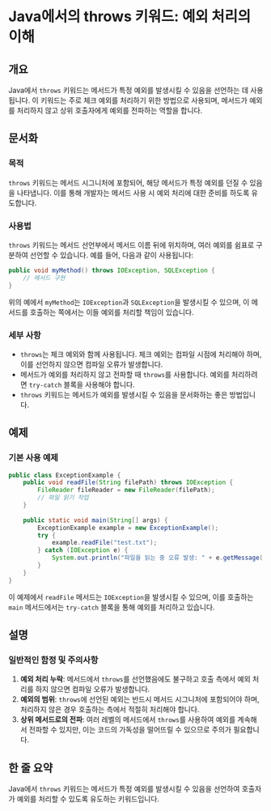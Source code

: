 <!--
Meta Description: # Java에서의 throws 키워드: 예외 처리의 이해 ## 개요 Java에서 `throws` 키워드는 메서드가 특정 예외를 발생시킬 수 있음을 선언하는 데 사용됩니다. 이 키워드는 주로 체크 예외를 처리하기 위한 방법으로 사용되며, 메서드가 예외를 처리하지 않고 상...
Meta Keywords: 예외를, throws, 키워드는, 메서드가, 메서드
-->

# Java에서의 throws 키워드: 예외 처리의 이해

## 개요
Java에서 `throws` 키워드는 메서드가 특정 예외를 발생시킬 수 있음을 선언하는 데 사용됩니다. 이 키워드는 주로 체크 예외를 처리하기 위한 방법으로 사용되며, 메서드가 예외를 처리하지 않고 상위 호출자에게 예외를 전파하는 역할을 합니다.

## 문서화

### 목적
`throws` 키워드는 메서드 시그니처에 포함되어, 해당 메서드가 특정 예외를 던질 수 있음을 나타냅니다. 이를 통해 개발자는 메서드 사용 시 예외 처리에 대한 준비를 하도록 유도합니다.

### 사용법
`throws` 키워드는 메서드 선언부에서 메서드 이름 뒤에 위치하며, 여러 예외를 쉼표로 구분하여 선언할 수 있습니다. 예를 들어, 다음과 같이 사용됩니다:

```java
public void myMethod() throws IOException, SQLException {
    // 메서드 구현
}
```

위의 예에서 `myMethod`는 `IOException`과 `SQLException`을 발생시킬 수 있으며, 이 메서드를 호출하는 쪽에서는 이들 예외를 처리할 책임이 있습니다.

### 세부 사항
- `throws`는 체크 예외와 함께 사용됩니다. 체크 예외는 컴파일 시점에 처리해야 하며, 이를 선언하지 않으면 컴파일 오류가 발생합니다.
- 메서드가 예외를 처리하지 않고 전파할 때 `throws`를 사용합니다. 예외를 처리하려면 `try-catch` 블록을 사용해야 합니다.
- `throws` 키워드는 메서드가 예외를 발생시킬 수 있음을 문서화하는 좋은 방법입니다.

## 예제

### 기본 사용 예제
```java
public class ExceptionExample {
    public void readFile(String filePath) throws IOException {
        FileReader fileReader = new FileReader(filePath);
        // 파일 읽기 작업
    }
    
    public static void main(String[] args) {
        ExceptionExample example = new ExceptionExample();
        try {
            example.readFile("test.txt");
        } catch (IOException e) {
            System.out.println("파일을 읽는 중 오류 발생: " + e.getMessage());
        }
    }
}
```

이 예제에서 `readFile` 메서드는 `IOException`을 발생시킬 수 있으며, 이를 호출하는 `main` 메서드에서는 `try-catch` 블록을 통해 예외를 처리하고 있습니다.

## 설명

### 일반적인 함정 및 주의사항
1. **예외 처리 누락**: 메서드에서 `throws`를 선언했음에도 불구하고 호출 측에서 예외 처리를 하지 않으면 컴파일 오류가 발생합니다.
2. **예외의 범위**: `throws`에 선언된 예외는 반드시 메서드 시그니처에 포함되어야 하며, 처리하지 않은 경우 호출하는 측에서 적절히 처리해야 합니다.
3. **상위 메서드로의 전파**: 여러 레벨의 메서드에서 `throws`를 사용하여 예외를 계속해서 전파할 수 있지만, 이는 코드의 가독성을 떨어뜨릴 수 있으므로 주의가 필요합니다.

## 한 줄 요약
Java에서 `throws` 키워드는 메서드가 특정 예외를 발생시킬 수 있음을 선언하여 호출자가 예외를 처리할 수 있도록 유도하는 키워드입니다.